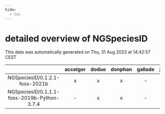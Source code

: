 ```yaml
---
hide:
  - toc
---
```


detailed overview of NGSpeciesID
================================


This data was automatically generated on Thu, 31 Aug 2023 at 14:42:57 CEST  

| |accelgor|doduo|donphan|gallade|joltik|skitty|swalot|victini|
| :---: | :---: | :---: | :---: | :---: | :---: | :---: | :---: | :---: |
|NGSpeciesID/0.1.2.1-foss-2021b|x|x|x|-|x|x|x|x|
|NGSpeciesID/0.1.1.1-foss-2019b-Python-3.7.4|-|x|x|-|x|x|-|x|
